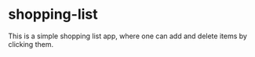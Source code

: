 # shopping-list
This is a simple shopping list app, where one can add and delete items by clicking them.
